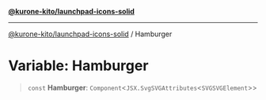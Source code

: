 [**@kurone-kito/launchpad-icons-solid**](../README.md)

***

[@kurone-kito/launchpad-icons-solid](../globals.md) / Hamburger

# Variable: Hamburger

> `const` **Hamburger**: `Component`\<`JSX.SvgSVGAttributes`\<`SVGSVGElement`\>\>
